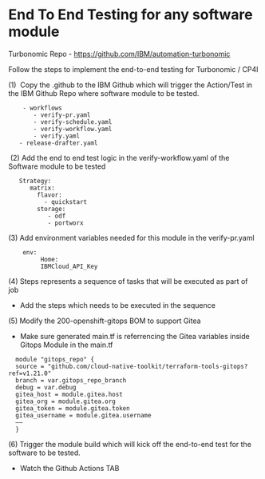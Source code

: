 # End To End Testing for any software module

Turbonomic Repo - https://github.com/IBM/automation-turbonomic


Follow the steps to implement the end-to-end testing for Turbonomic / CP4I


(1)  Copy the .github to the IBM Github which will trigger the Action/Test in the IBM Github Repo where software module to be tested.
```
    - workflows
       - verify-pr.yaml
       - verify-schedule.yaml
       - verify-workflow.yaml
       - verify.yaml
   - release-drafter.yaml 
```

 (2) Add the end to end test logic in the verify-workflow.yaml of the Software module to be tested
  
  ```
   Strategy: 
      matrix:
        flavor:
          - quickstart
        storage:
           - odf
           - portworx 
   ```

(3) Add environment variables needed for this module in the verify-pr.yaml
```
    env:
         Home: 
         IBMCloud_API_Key
```

(4) Steps represents a sequence of tasks that will be executed as part of job
  - Add the steps which needs to be executed in the sequence 


(5) Modify the 200-openshift-gitops BOM to support Gitea
  - Make sure generated main.tf is referrencing the Gitea variables inside Gitops Module in the main.tf

```
  module "gitops_repo" {
  source = "github.com/cloud-native-toolkit/terraform-tools-gitops?ref=v1.21.0"
  branch = var.gitops_repo_branch
  debug = var.debug
  gitea_host = module.gitea.host
  gitea_org = module.gitea.org
  gitea_token = module.gitea.token
  gitea_username = module.gitea.username
  ——
  }
```

(6) Trigger the module build which will kick off the end-to-end test for the software to be tested.
  - Watch the Github Actions TAB 

